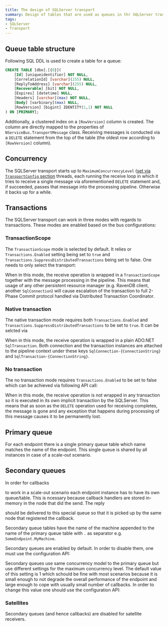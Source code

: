 ```yaml
---
title: The design of SQLServer transport
summary: Design of tables that are used as queues in thr SQLServer transport
tags:
- SQLServer
- Transport
---
```


## Queue table structure

Following SQL DDL is used to create a table for a queue:

```SQL
CREATE TABLE [dbo].[{0}](
	[Id] [uniqueidentifier] NOT NULL,
	[CorrelationId] [varchar](255) NULL,
	[ReplyToAddress] [varchar](255) NULL,
	[Recoverable] [bit] NOT NULL,
	[Expires] [datetime] NULL,
	[Headers] [varchar](max) NOT NULL,
	[Body] [varbinary](max) NULL,
	[RowVersion] [bigint] IDENTITY(1,1) NOT NULL
) ON [PRIMARY];
```

Additionally, a clustered index on a ```[RowVersion]``` column is created. The column are directly mapped to the properties of ```NServiceBus.TransportMessage``` class. Receiving messages is conducted via a ```DELETE``` statement from the top of the table (the oldest row according to ```[RowVersion]``` column).

## Concurrency

The SQLServer transport starts up to ```MaximumConcurrencyLevel``` ([set via ```TransportConfig``` section](../msmqtransportconfig.md) threads, each running the receive loop in which it tries to receive a single message via aforementioned ```DELETE``` statement and, if succeeded, passes that message into the processing pipeline. Otherwise it backs up for a while.

## Transactions

The SQLServer transport can work in three modes with regards to transactions. These modes are enabled based on the bus configurations:

### TransactionScope

The ```TransactionScope``` mode is selected by default. It relies or ```Transactions.Enabled``` setting being set to ```true``` and ```Transactions.SuppressDistributedTransactions``` being set to false. One needs to only select the transport:

<!-- import sqlserver-config-transactionscope -->

When in this mode, the receive operation is wrapped in a ```TransactionScope``` together with the message processing in the pipeline. This means that usage of any other persistent resource manager (e.g. RavenDB client, another ```SqlConnection```) will cause escalation of the transaction to full 2-Phase Commit protocol handled via Distributed Transaction Coordinator.

### Native transaction

The native transaction mode requires both ```Transactions.Enabled``` and ```Transactions.SuppressDistributedTransactions``` to be set to ```true```. It can be selcted via

<!-- import sqlserver-config-native-transactions -->

When in this mode, the receive operation is wrapped in a plain ADO.NET ```SqlTransaction```. Both connection and the transaction instances are attached to the pipeline context under these keys ```SqlConnection-{ConnectionString}``` and ```SqlTransaction-{ConnectionString}```. 

### No transaction

The no transaction mode requires ```Transactions.Enabled``` to be set to false which can be achieved via following API call:

<!-- import sqlserver-config-no-transactions -->

When in this mode, the receive operation is not wrapped in any transaction so it is executed in its own implicit transaction by the SQLServer. This means that as soon as the ```DELETE``` operation used for receiving completes, the message is gone and any exception that happens during processing of this message causes it to be permanently lost.

## Primary queue

For each endpoint there is a single primary queue table which name matches the name of the endpoint. This single queue is shared by all instances in case of a scale-out scenario.

## Secondary queues

In order for callbacks 

<!-- import sqlserver-config-callbacks -->

to work in a scale-out scenario each endpoint instance has to have its own queue/table. This is ncessary because callback handlers are stored in-memory in the node that did the send. The reply 

<!-- import sqlserver-config-callbacks-reply -->

should be delivered to this special queue so that it is picked up by the same node that registered the callback.

Secondary queue tables have the name of the machine appended to the name of the primary queue table with ```.``` as separator e.g. ```SomeEndpoint.MyMachine```.

Secondary queues are enabled by default. In order to disable them, one must use the configuration API:

<!-- import sqlserver-config-disable-secondaries -->

Secondary queues use same concurrency model to the primary queue but use different settings for the maximum concurrency level. The default value of this setting is 1 which schould be fine with most scenarios because it is small enough to not degrade the overall performance of the endpoint and large enough to cope with usually small number of callbacks. In order to change this value one should use the configuration API:

<!-- import sqlserver-config-set-secondary-concurrency -->

### Satellites

Secondary queues (and hence callbacks) are disabled for satellite receivers.
